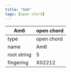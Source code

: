```yaml
---
title: "Am6"
tags: [open chord]
---
```


|Am6|open chord|
|---|---|
|type|open chord|
|name|Am6|
|root string|5|
|fingering|X02212|
